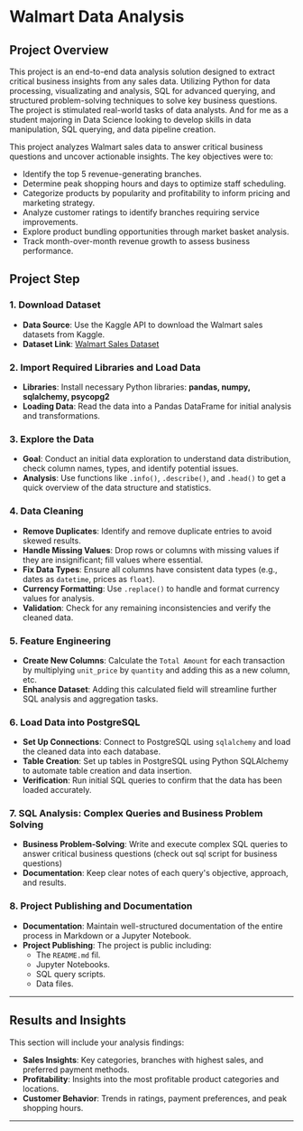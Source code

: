 # Walmart Data Analysis

## Project Overview
This project is an end-to-end data analysis solution designed to extract critical business insights from any sales data. Utilizing Python for data processing, visualizating  and analysis, SQL for advanced querying, and structured problem-solving techniques to solve key business questions. The project is stimulated real-world tasks of data analysts. And for me as a student majoring in Data Science looking to develop skills in data manipulation, SQL querying, and data pipeline creation.

This project analyzes Walmart sales data to answer critical business questions and uncover actionable insights. The key objectives were to:
- Identify the top 5 revenue-generating branches.
- Determine peak shopping hours and days to optimize staff scheduling.
- Categorize products by popularity and profitability to inform pricing and marketing strategy.
- Analyze customer ratings to identify branches requiring service improvements.
- Explore product bundling opportunities through market basket analysis.
- Track month-over-month revenue growth to assess business performance.

## Project Step

### 1. Download Dataset 
- **Data Source**: Use the Kaggle API to download the Walmart sales datasets from Kaggle.
- **Dataset Link**: [Walmart Sales Dataset](https://www.kaggle.com/najir0123/walmart-10k-sales-datasets)

### 2. Import Required Libraries and Load Data
   - **Libraries**: Install necessary Python libraries: **pandas, numpy, sqlalchemy, psycopg2**
   - **Loading Data**: Read the data into a Pandas DataFrame for initial analysis and transformations.

### 3. Explore the Data
   - **Goal**: Conduct an initial data exploration to understand data distribution, check column names, types, and identify potential issues.
   - **Analysis**: Use functions like `.info()`, `.describe()`, and `.head()` to get a quick overview of the data structure and statistics.

### 4. Data Cleaning
   - **Remove Duplicates**: Identify and remove duplicate entries to avoid skewed results.
   - **Handle Missing Values**: Drop rows or columns with missing values if they are insignificant; fill values where essential.
   - **Fix Data Types**: Ensure all columns have consistent data types (e.g., dates as `datetime`, prices as `float`).
   - **Currency Formatting**: Use `.replace()` to handle and format currency values for analysis.
   - **Validation**: Check for any remaining inconsistencies and verify the cleaned data.

### 5. Feature Engineering
   - **Create New Columns**: Calculate the `Total Amount` for each transaction by multiplying `unit_price` by `quantity` and adding this as a new column, etc.
   - **Enhance Dataset**: Adding this calculated field will streamline further SQL analysis and aggregation tasks.

### 6. Load Data into PostgreSQL
   - **Set Up Connections**: Connect to PostgreSQL using `sqlalchemy` and load the cleaned data into each database.
   - **Table Creation**: Set up tables in PostgreSQL using Python SQLAlchemy to automate table creation and data insertion.
   - **Verification**: Run initial SQL queries to confirm that the data has been loaded accurately.

### 7. SQL Analysis: Complex Queries and Business Problem Solving
   - **Business Problem-Solving**: Write and execute complex SQL queries to answer critical business questions (check out sql script for business questions)
   - **Documentation**: Keep clear notes of each query's objective, approach, and results.

### 8. Project Publishing and Documentation
   - **Documentation**: Maintain well-structured documentation of the entire process in Markdown or a Jupyter Notebook.
   - **Project Publishing**: The project is public including:
     - The `README.md` fil.
     - Jupyter Notebooks.
     - SQL query scripts.
     - Data files.

---

## Results and Insights

This section will include your analysis findings:
- **Sales Insights**: Key categories, branches with highest sales, and preferred payment methods.
- **Profitability**: Insights into the most profitable product categories and locations.
- **Customer Behavior**: Trends in ratings, payment preferences, and peak shopping hours.


---

